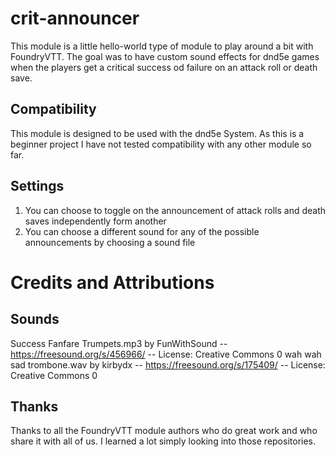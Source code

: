 # crit-announcer
This module is a little hello-world type of module to play around a bit with FoundryVTT. 
The goal was to have custom sound effects for dnd5e games when the players get a critical success od failure on an attack roll or death save. 

## Compatibility
This module is designed to be used with the dnd5e System. As this is a beginner project I have not tested compatibility with any other module so far. 

## Settings

1. You can choose to toggle on the announcement of attack rolls and death saves independently form another
2. You can choose a different sound for any of the possible announcements by choosing a sound file 

# Credits and Attributions

## Sounds
Success Fanfare Trumpets.mp3 by FunWithSound -- https://freesound.org/s/456966/ -- License: Creative Commons 0
wah wah sad trombone.wav by kirbydx -- https://freesound.org/s/175409/ -- License: Creative Commons 0

## Thanks
Thanks to all the FoundryVTT module authors who do great work and who share it with all of us. I learned a lot simply looking into those repositories.  
